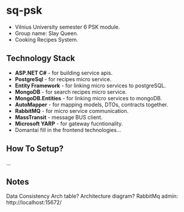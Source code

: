 # sq-psk
- Vilnius University semester 6 PSK module.
- Group name: Slay Queen.
- Cooking Recipes System.

## Technology Stack

- **ASP.NET C#** - for building service apis.
- **PostgreSql** - for recipes micro service.
- **Entity Framework** - for linking micro services to postgreSQL.
- **MongoDB** - for search recipes micro service.
- **MongoDB.Entities** - for linking micro services to mongoDB.
- **AutoMapper** - for mapping models, DTOs, contracts together.
- **RabbitMQ** - for micro service communication.
- **MassTransit** - message BUS client.
- **Microsoft YARP** - for gateway fucntionality.
- Domantai fill in the frontend technologies...

## How To Setup?
...

## Notes
Data Consistency Arch table?
Architecture diagram?
RabbitMq admin: http://localhost:15672/